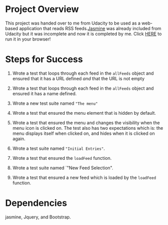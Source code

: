 # Project Overview

This project was handed over to me from Udacity to be used as a web-based application that reads RSS feeds.[Jasmine](http://jasmine.github.io/) was already included from Udacity but it was incomplete and now it is completed by me.
Click [HERE](https://davideyard.github.io/Feed-Reader-Testing/#) to run it in your browser!


# Steps for Success

1. Wrote a test that loops through each feed in the `allFeeds` object and ensured that it has a URL defined _and_ that the URL is not empty

2. Wrote a test that loops through each feed in the `allFeeds` object and ensured it has a name defined.

3. Wrote a new test suite named `"The menu"`

4. Wrote a test that ensured the menu element that is hidden by default.

5. Wrote a test that ensured the menu and changes the visibility when the menu icon is clicked on. The test also has two expectations which is: the menu displays itself when clicked on, and hides when it is clicked on again.

6. Wrote a test suite named `"Initial Entries"`.

7. Wrote a test that ensured the `loadFeed` function.

8. Wrote a test suite named `"New Feed Selection".

9. Wrote a test that ensured a new feed which is loaded by the `loadFeed` function.

# Dependencies

jasmine, Jquery, and Bootstrap.

